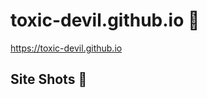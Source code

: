 # toxic-devil.github.io 💫

https://toxic-devil.github.io

## Site Shots 📸

<div align = "center">
  <img src = "https://raw.githubusercontent.com/TOXIC-DEVIL/toxic-devil.github.io/TOXIC-DEVIL-OFFICIAL/media/IMG_20210805_214211.jpg" width = "1" height = "2000">
